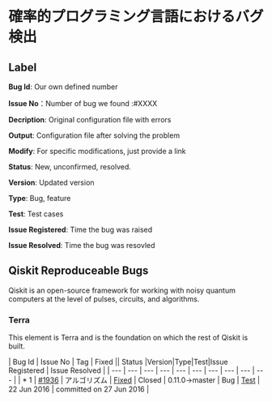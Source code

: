 # 確率的プログラミング言語におけるバグ検出
## Label
**Bug Id**: Our own defined number  

**Issue No**：Number of bug we found :#XXXX  

**Decription**: Original configuration file with errors

**Output**: Configuration file after solving the problem  

**Modify**: For specific modifications, just provide a link 

**Status**: New, unconfirmed, resolved.   

**Version**: Updated version  

**Type**: Bug, feature  

**Test**: Test cases  

**Issue Registered**: Time the bug was raised  

**Issue Resolved**: Time the bug was resovled  

## Qiskit Reproduceable Bugs
Qiskit is an open-source framework for working with noisy quantum computers at the level of pulses, circuits, and algorithms.

### Terra
This element is Terra and is the foundation on which the rest of Qiskit is built.

| Bug Id | Issue No | Tag | Fixed || Status |Version|Type|Test|Issue Registered | Issue Resolved |
| --- | --- | --- | --- | --- | --- | --- | --- | --- | --- |
| * 1 | [#1936](https://github.com/stan-dev/stan/issues/1936#issue-161614691) | アルゴリズム | [Fixed](https://github.com/stan-dev/stan/commit/2a769a131b376c7b7c0464470346a55273d1dca0) | Closed | 0.11.0→master | Bug | [Test](./Terra_2/Test_1) |  22 Jun 2016 | committed on 27 Jun 2016 |

